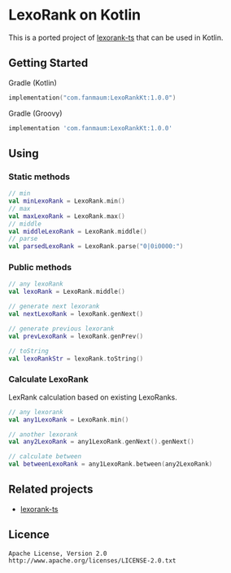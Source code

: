 # LexoRank on Kotlin
This is a ported project of [lexorank-ts](https://github.com/kvandake/lexorank-ts) that can be used in Kotlin.

## Getting Started
Gradle (Kotlin)
```kotlin
implementation("com.fanmaum:LexoRankKt:1.0.0")
```

Gradle (Groovy)
```groovy
implementation 'com.fanmaum:LexoRankKt:1.0.0'
```

## Using

### Static methods
```kotlin
// min
val minLexoRank = LexoRank.min()
// max
val maxLexoRank = LexoRank.max()
// middle
val middleLexoRank = LexoRank.middle()
// parse
val parsedLexoRank = LexoRank.parse("0|0i0000:")
```

### Public methods
```kotlin
// any lexoRank
val lexoRank = LexoRank.middle()

// generate next lexorank
val nextLexoRank = lexoRank.genNext()

// generate previous lexorank
val prevLexoRank = lexoRank.genPrev()

// toString
val lexoRankStr = lexoRank.toString()
```

### Calculate LexoRank
LexRank calculation based on existing LexoRanks.
```kotlin
// any lexorank
val any1LexoRank = LexoRank.min()

// another lexorank
val any2LexoRank = any1LexoRank.genNext().genNext()

// calculate between
val betweenLexoRank = any1LexoRank.between(any2LexoRank)
```

## Related projects
- [lexorank-ts](https://github.com/kvandake/lexorank-ts)

## Licence
```
Apache License, Version 2.0
http://www.apache.org/licenses/LICENSE-2.0.txt
```
